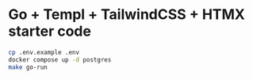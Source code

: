 # Go + Templ + TailwindCSS + HTMX starter code

```sh
cp .env.example .env
docker compose up -d postgres
make go-run
```
